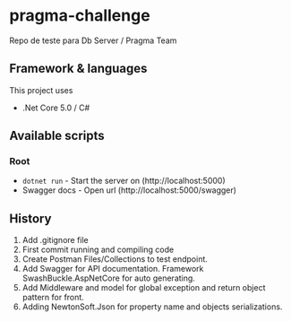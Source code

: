 # pragma-challenge
Repo de teste para Db Server / Pragma Team

## Framework & languages
This project uses
* .Net Core 5.0 / C#
## Available scripts

### Root
- `dotnet run` - Start the server on (http://localhost:5000)
- Swagger docs - Open url (http://localhost:5000/swagger)

## History
<ol>
    <li>Add .gitignore file</li>
    <li>First commit running and compiling code</li>
    <li>Create Postman Files/Collections to test endpoint.</li>
    <li>Add Swagger for API documentation. Framework SwashBuckle.AspNetCore for auto generating.</li>
    <li>Add Middleware and model for global exception and return object pattern for front.</li>
    <li>Adding NewtonSoft.Json for property name and objects serializations.</li>
</ol>